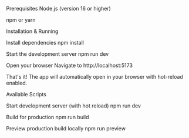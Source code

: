 Prerequisites
Node.js (version 16 or higher)

npm or yarn

Installation & Running

Install dependencies
npm install

Start the development server
npm run dev

Open your browser
Navigate to http://localhost:5173

That's it! The app will automatically open in your browser with hot-reload enabled.

Available Scripts

Start development server (with hot reload)
npm run dev

Build for production
npm run build

Preview production build locally
npm run preview
